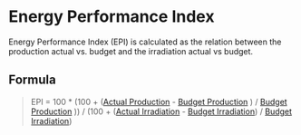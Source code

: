 # Energy Performance Index

Energy Performance Index (EPI) is calculated as the relation between the production actual vs. budget and the irradiation actual vs budget.

## Formula

> EPI = 100 * (100 + ([Actual Production](../yield_and_weather/actual_production.md) - [Budget Production](../yield_and_weather/budget_production.md) ) / [Budget Production](../yield_and_weather/budget_irradiation.md) )) / (100 + ([Actual Irradiation](../yield_and_weather/incline_irradiation.md) - [Budget Irradiation](../yield_and_weather/budget_irradiation.md)) / [Budget Irradiation](../yield_and_weather/budget_irradiation.md))

